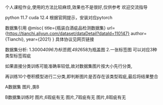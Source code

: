 个人课程作业,使用的方法比较麻烦,效果也不是很好,仅供参考
欢迎交流指导


python 11.7
cuda 12.4
根据官网提示，安装对应pytorch

数据集引用
@misc{
        title={瓶装白酒疵品检测数据集}
        url={https://tianchi.aliyun.com/dataset/dataDetail?dataId=110147}
        author={Tianchi},
        year={2021}
}
具体协议见网页链接

数据集分析:
1.3000*4096为标签图,492*658为瓶盖图
2.一张标签图  可以对应3种类型标签瑕疵

如果直接分类训练可能准确率较低,故对数据集图片按大小先行分类,

再训练10个卷积模型进行二分类,即判断图片是否存在该类型瑕疵,最后将结果整合

A数据集
图片,类B

B数据集训练时
图片,6瑕疵有无
图片,7瑕疵有无
图片,8瑕疵有无
